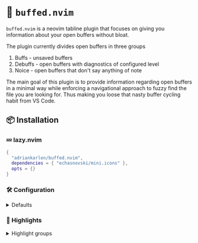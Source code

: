 # :muscle: `buffed.nvim`

`buffed.nvim` is a neovim tabline plugin that focuses on giving you information
about your open buffers without bloat.

The plugin currently divides open buffers in three groups

1. Buffs - unsaved buffers
2. Debuffs - open buffers with diagnostics of configured level
3. Noice - open buffers that don't say anything of note

The main goal of this plugin is to provide information regarding open buffers in
a minimal way while enforcing a navigational approach to fuzzy find the file you
are looking for. Thus making you loose that nasty buffer cycling habit from VS
Code.

## :package: Installation

### :zzz: lazy.nvim

```lua
{
  "adriankarlen/buffed.nvim",
  dependencies = { "echasnovski/mini.icons" },
  opts = {}
}
```

### :hammer_and_wrench: Configuration

<details>
<summary>Defaults</summary>

```lua
---@class buffed.options
---@field file_icons boolean
---@field buff Buff
---@field debuff Debuff
{
  file_icons = true,
  ---@class Buff
  ---@field icon string
  buff = {
    icon = "",
  },
  ---@class Debuff
  ---@field icon string
  ---@field severity "ERROR" | "WARN" | "INFO" | "HINT": minimal level required to be marked as debuff
  debuff = {
    icon = "󰈸",
    severity = "ERROR",
  },
}
```

</details>

### :art: Highlights

<details>
<summary>Highlight groups</summary>

<!--hl start-->

| Highlight group           | Default           |
| ------------------------- | ----------------- |
| **BuffedBuff**            | _DiagnosticWarn_  |
| **BuffedDebuff**          | _DiagnosticError_ |
| **BuffedMiniIconsAzure**  | _MiniIconsAzure_  |
| **BuffedMiniIconsBlue**   | _MiniIconsBlue_   |
| **BuffedMiniIconsCyan**   | _MiniIconsCyan_   |
| **BuffedMiniIconsGreen**  | _MiniIconsGreen_  |
| **BuffedMiniIconsGrey**   | _MiniIconsGrey_   |
| **BuffedMiniIconsOrange** | _MiniIconsOrange_ |
| **BuffedMiniIconsPurple** | _MiniIconsPurple_ |
| **BuffedMiniIconsRed**    | _MiniIconsRed_    |
| **BuffedMiniIconsYellow** | _MiniIconsYellow_ |

<!-- hl-end -->

> [!NOTE]
> All highlights use the bg color of TabLine

</details>
